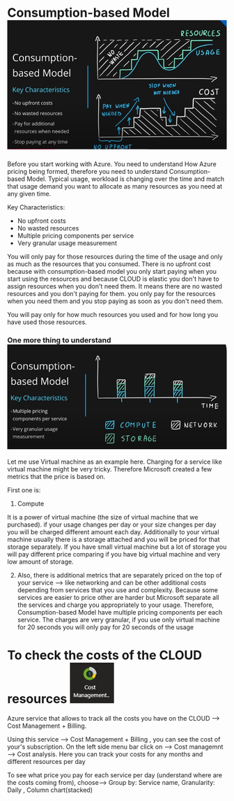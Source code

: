 # Consumption-based Model ![pic11](https://github.com/Julian22222/Clouds/blob/main/Azure/IMG/pic11.jpg)

Before you start working with Azure. You need to understand How Azure pricing being formed, therefore you need to understand Consumption-based Model.
Typical usage, workload is changing over the time and match that usage demand you want to allocate as many resources as you need at any given time.

Key Characteristics:

- No upfront costs
- No wasted resources
- Multiple pricing components per service
- Very granular usage measurement

You will only pay for those resources during the time of the usage and only as much as the resources that you consumed. There is no upfront cost because with consumption-based model you only start paying when you start using the resources and because CLOUD is elastic you don't have to assign resources when you don't need them. It means there are no wasted resources and you don't paying for them. you only pay for the resources when you need them and you stop paying as soon as you don't need them.

You will pay only for how much resources you used and for how long you have used those resources.

### One more thing to understand ![pic12](https://github.com/Julian22222/Clouds/blob/main/Azure/IMG/pic12.jpg)

Let me use Virtual machine as an example here. Charging for a service like virtual machine might be very tricky. Therefore Microsoft created a few metrics that the price is based on.

First one is:

1. Compute

It is a power of virtual machine (the size of virtual machine that we purchased). if your usage changes per day or your size changes per day you will be charged different amount each day. Additionally to your virtual machine usually there is a storage attached and you will be priced for that storage separately. If you have small virtual machine but a lot of storage you will pay different price comparing if you have big virtual machine and very low amount of storage.

2. Also, there is additional metrics that are separately priced on the top of your service --> like networking and can be other additional costs depending from services that you use and complexity. Because some services are easier to price other are harder but Microsoft separate all the services and charge you appropriately to your usage.
   Therefore, Consumption-based Model have multiple pricing components per each service. The charges are very granular, if you use only virtual machine for 20 seconds you will only pay for 20 seconds of the usage

# To check the costs of the CLOUD resources ![logo27](https://github.com/Julian22222/Clouds/blob/main/Azure/logo/logo27.jpg)

Azure service that allows to track all the costs you have on the CLOUD --> Cost Management + Billing.

Using this service --> Cost Management + Billing , you can see the cost of your's subscription. On the left side menu bar click on --> Cost managemnt --> Cost analysis.
Here you can track your costs for any months and different resources per day

To see what price you pay for each service per day (understand where are the costs coming from), choose--> Group by: Service name, Granularity: Daily , Column chart(stacked)
